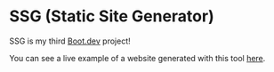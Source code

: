 # SSG (Static Site Generator)

SSG is my third [Boot.dev](https://www.boot.dev) project!

You can see a live example of a website generated with this tool [here](https://dariuskramer.github.io/static-site-generator/).
